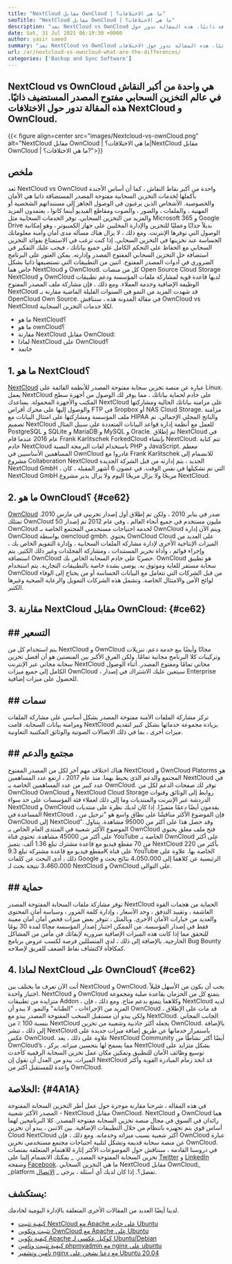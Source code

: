 ```yaml
---
title: "NextCloud مقابل OwnCloud | ما هي الاختلافات؟" 
seoTitle: "NextCloud مقابل OwnCloud | ما هي الاختلافات؟" 
description: "تعد NextCloud vs OwnCloud واحدة من أكبر النقاش في عالم التخزين السحابي مفتوح المصدر المستضافة ذاتيًا. هذه المقالة تدور حول NextCloud و OwnCloud." 
date: Sat, 31 Jul 2021 06:19:30 +0000
author: yasir saeed
summary: "تعد NextCloud vs OwnCloud واحدة من أكبر النقاش في عالم التخزين السحابي مفتوح المصدر المستضيف ذاتيًا. هذه المقالة تدور حول الاختلافات NextCloud و OwnCloud." 
url: /ar/nextcloud-vs-owncloud-what-are-the-differences/
categories: ['Backup and Sync Software']
---
```


## NextCloud vs OwnCloud هي واحدة من أكبر النقاش في عالم التخزين السحابي مفتوح المصدر المستضيف ذاتيًا. هذه المقالة تدور حول الاختلافات NextCloud و OwnCloud.

{{< figure align=center src="images/Nextcloud-vs-ownCloud.png" alt="NextCloud مقابل OwnCloud | ما هي الاختلافات؟|NextCloud مقابل OwnCloud | ما هي الاختلافات؟?">}}


## **ملخص**
تعد NextCloud vs OwnCloud واحدة من أكبر نقاط النقاش ، كما أن أساس الأجندة بأكملها لخدمات التخزين السحابية مفتوحة المصدر المستضافة ذاتيا هي الأمان والخصوصية. الأشخاص الذين يرغبون في الوصول الجاهز إلى مستنداتهم الشخصية أو المهنية ، والملفات ، والصور ، والصوت ومقاطع الفيديو أينما كانوا ، يعتمدون المزيد والمزيد من التخزين السحابي. توفر الخدمات السحابية مثل Microsoft 365 و Google Drive بديلاً جذابًا وعمليًا للتخزين والإدارة المحليين على جهاز الكمبيوتر ، وهو إمكانية الوصول التي توفرها الإنترنت. ومع ذلك ، لا يزال هناك مسألة مدى أمان وآمنة معلوماتك الحساسة عند تخزينها في التخزين السحابي.
إذا كنت ترغب في الاستمتاع بفوائد التخزين السحابي مع الحفاظ على التحكم الكامل على جميع بياناتك ، فيجب عليك التفكير في استضافة حل التخزين السحابي المفتوح المصدر وإدارته. يمكن العثور على البرنامج الضروري في أدوات المصدر المفتوح. اثنين من التطبيقات التي تستضيفها ذاتيا بشكل خاص هما NextCloud و OwnCloud. كل من منصات Open Source Cloud Storage NextCloud و OwnCloud لديها قاعدة قوية لمشاركة ملفات المؤسسة ودعم تطبيقات الوظيفة الإضافية وخدمة العملاء. ومع ذلك ، فإن مشاركة ملف المصدر المفتوح NextCloud قد شهدت المزيد من النمو في السنوات القليلة الماضية مقارنة بـ OpenCloud Own Source. في مقالة المدونة هذه ، سنناقش OwnCloud vs NextCloud لكلا خدمات التخزين السحابية.
  * ما هو NextCloud؟
  * ما هو ownCloud؟
  * مقارنة NextCloud مقابل OwnCloud:
  * لماذا NextCloud على OwnCloud؟
  * خاتمة

## 1. ما هو NextCloud؟
[NextCloud][1] عبارة عن منصة تخزين سحابة مفتوحة المصدر للأنظمة القائمة على Linux. يعمل NextCloud على خادم لحماية بياناتك ، مما يوفر لك الوصول من أجهزة سطح المكتب والأجهزة المحمولة. يساعدك NextCloud على مزامنة بياناتك الحالية ومشاركتها والوصول إليها على محرك أقراص FTP في Sropbox أو NAS Cloud Storage. مزامنة ملف المؤسسة ومشاركتها على امتثال البيانات مع HIPAA والناتج المحلي الإجمالي. تم تصميم NextCloud للعمل مع أنظمة إدارة قواعد البيانات المتعددة على سبيل المثال PostgreSQL و SQLite و MariaDB و MySQL و Oracle.
تم إطلاق NextCloud في عام 2016 عندما قام Frank Karlitschek ForkedCloud بإنشاء NextCloud. تتم كتابة خادم NextCloud باستخدام لغات البرمجة النصية PHP و JavaScript. معظم المساهمين الأساسيين في OwnCloud غادروا مع Frank Karlitschek للانضمام إلى مشروع Collaboration NextCloud الجديد ، يتم إدارته من قبل الشركة الجديدة NextCloud GmbH ، التي تم تشكيلها في نفس الوقت. في غضون 6 أشهر المقبلة ، كان NextCloud GmbH مربحًا ولا يزال مربحًا اليوم ولا يزال يدير مشروع NextCloud.

## 2. ما هو OwnCloud؟   {#ce62}
[OwnCloud][2] صدر في يناير 2010 ، ولكن تم إطلاق أول إصدار تجريبي في مارس 2010. تمتلك OwnCloud 50 مليون مستخدم في جميع أنحاء العالم ، وفي عام 2012 تم إصدار OwnCloud لخدمة احتياجات مستخدمي المجتمع الخاصة بـ OwnCloud ويتم الآن إدارة OwnCloud بواسطة owncloud gmbh. يحتوي OwnCloud Cloud على العديد من الميزات الإنتاجية الأخرى لإدارة مشاركة الملفات السحابية ، وإدارة التقويم الخاص بك ، وإجراء قوائم ، وأداة تحرير المستندات ، ومشاركة المجلدات وغير ذلك الكثير. يتم استضافة OwnCloud حصريًا على خادم السحابة الخاص بك.
OwnCloud هو تطبيق سحابة مستقر للغاية وموثوق به. يوصى بشدة خاصة بالتطبيقات التجارية. يتم استخدام OwnCloud من قبل الشركات التي تتعامل مع البيانات الحساسة أو من يحتاج إلى الوفاء لوائح الأمن والامتثال الخاصة. وتشمل هذه الشركات التمويل والرعاية الصحية وغيرها الكثير.

## 3. مقارنة NextCloud مقابل OwnCloud:   {#ce62}

## ##  **التسعير** 
يتم استخدام كل من NextCloud و OwnCloud مجانًا وأيضًا بيع خدمة دعم. تنزيلات وتركيبات كلا البرنامج مجانية تمامًا. ولكن الفرق الأكبر بين المنصتين هو أن أفضل تخزين سحابة مجاني عبر الإنترنت NextCloud مجاني تمامًا ومفتوح المصدر. أثناء الوصول الكامل إلى جميع ميزات OwnCloud ، سيتعين عليك الاشتراك في إصدار Enterprise للحصول على ميزات إضافية.

## ## **سمات**
تركز مشاركة الملفات الآمنة مفتوحة المصدر بشكل أساسي على مشاركة الملفات ومزامنة بيانات السحابة. قامت NextCloud بزيادة مجموعة خدماتها بشكل كبير لتقديم ميزات أخرى ، بما في ذلك الاتصالات الصوتية والوثائق المكتبية التعاونية.

## ##  **مجتمع**  والدعم
هناك اختلاف مهم آخر لكل من المصدر المفتوح NextCloud و OwnCloud Platorms هو المجتمع والدعم الذي يحيط بهما. منذ عام 2017 ، ارتفع عدد المساهمين NextCloud في عدد كبير من عدد المساهمين الخاصة بـ OwnCloud. توفر لك صفحات الدعم لكل من OwnCloud OwnCloud و NextCloud Cloud Storage روابط إلى الوثائق وقنوات الدردشة عبر الإنترنت والمنتديات وما إلى ذلك لعملاء فئة المؤسسات على حد سواء NextCloud و OwnCloud يقدمون أيضًا دعمًا متميزًا.
إذا كان لديك نظرة على منتديات المساعدة في NextCloud ، فإن الموضوع الأكثر مناقشًا على نطاق واسع هو "ترحيل من OwnCloud إلى NextCloud". وقد حصل هذا على أكثر من 95000 مشاهدة. يتناول الموضوع الأكثر شعبية في المنتدى العام الخاص بـ OwnCloud فتح ملف مغلق يحتوي على أكثر من 45000 مشاهدة. تحتوي قناة YouTube الخاصة بـ OwnCloud على أكثر من 70 مقطع فيديو مع قاعدة مشترك تبلغ 1.36 ألف. يتميز NextCloud بأكثر من 220 مقطع فيديو مع قاعدة مشتركة تبلغ 9.3K على قناة YouTube الخاصة بها. علاوة على ذلك ، أدى البحث عن كلمات Google الرئيسية عن كلاهما إلى 4،050،000 نتائج بحث و 3،460،000 نتيجة بحث لـ NextCloud و OwnCloud على التوالي.

## ## **حماية**
توفر مشاركة ملفات السحابة المفتوحة المصدر NextCloud الحماية من هجمات القوة الغاشمة ، وتقييد التدفق ، وحد الأسعار ، وإدارة كلمة المرور ، وسياسة أمان المحتوى والعديد من خيارات الأمان الأخرى. وبالمثل ، تتوفر بعض ميزات فحص أمان أمان معينة فقط في إصدار المؤسسة. من الممكن اختبار إصدار المؤسسة مجانًا لمدة 30 يومًا للتحقق مما إذا كانت هذه الميزات الإضافية ضرورية لإبقائك في مأمن من المشاكل الخارجية.
بالإضافة إلى ذلك ، لدى المتسللين فرصة لكسب عروض برنامج Bug Bounty كمكافأة لاكتشاف نقاط الضعف للفريق لإصلاحه.

## 4. لماذا NextCloud على OwnCloud؟   {#ce62}
أنت الآن تعرف ما يختلف بين NextCloud و OwnCloud. يجب أن يكون من الأسهل قليلاً اختيار واحدة. NextCloud و OwnCloud يتمتع كل من الحزمان بقاعدة صلبة ومجموعة متزايدة من تطبيقات Addon ، وكلاهما يتمتع بدعم متاح. ومع ذلك ، فإن NextCloud لديه المزيد من الإجراءات ، "الطنانة" والنمو. لا يبدو أن OwnCloud قد مات على الإطلاق ، ولكن يبدو أن مستقبل السحب المفتوحة المصدر يبدو مع NextCloud.
الجانب المجاني بنسبة 100 ٪ من NextCloud يجعله أكثر جاذبية وشعبية من تخزين OwnCloud. بالإضافة إلى ذلك ، تنشر NextCloud باستمرار خدماتها عن طريق إضافة ميزات جديدة على عكس OwnCloud. علاوة على ذلك ، يعد NextCloud Community أيضًا أكثر نشاطًا من OwnCloud’s ، مما يسمح لها بتحسين ميزاته. يركز NextCloud بشكل متزايد على توسيع وظائف الأمان للتطبيق وتمكين مكان عمل تخزين السحابة الرقمية كأحدث الميزات. يبدو من العدل أن نقول إن NextCloud قد اتخذ زمام المبادرة القوية وأكثر واعدة للمستقبل أكثر من OwnCloud.

## الخلاصة:   {#4A1A}
في هذه المقالة ، شرحنا مقارنة موجزة حول عمل أطر التخزين السحابة المفتوحة المصدر الأكثر شعبية - NextCloud مقابل OwnCloud. NextCloud و OwnCloud هما رائدان في السوق في مجال منصة تخزين السحابة مفتوحة المصدر. كلا البرنامجين لهما أساس قوي يتم تجهيزه بانتظام من خلال التطبيقات الإضافية. بين الاثنين ، يبدو أن تخزين Cloud NextCloud أكثر شعبية بسبب ميزاته وخدماته. ومع ذلك ، فإن OwnCloud عبارة عن منصة سحابة قديمة وتشكل لتلبية احتياجات مجتمع مستخدمي تخزين OwnCloud. في دروسنا القادمة ، سنناقش حول الموضوعات الأكثر إثارة للاهتمام المتعلقة بمنصات تخزين السحابة المفتوحة المصدر.
_ يمكنك الانضمام إلينا على [Twitter][3] و [LinkedIn][4] وصفحة [Facebook][5]. ما هي التخزين السحابي NextCloud مقابل OwnCloud_ _platform تفضل؟. إذا كان لديك أي أسئلة ، يرجى _ [الاتصال][6].

## يستكشف:
لدينا أيضًا العديد من المقالات الأخرى المتعلقة بالإدارة اليومية لخادمك.
  * [كيفية تثبيت NextCloud مع Apache على خادم Ubuntu][7]
  * [تثبيت وتكوين OwnCloud مع Apache على Ubuntu][8]
  * [كيفية تكوين Apache كوكيل عكسي لـ Ubuntu/Debian][9]
  * [كيفية تثبيت وتأمين phpmyadmin مع nginx على ubuntu][10]
  * [تأمين وتشفير nginx مع دعنا نشحن على Ubuntu 20.04][11]

  
[1]: https://products.containerize.com/backup-and-sync/nextcloud/
[2]: https://products.containerize.com/backup-and-sync/owncloud/
[3]: https://twitter.com/containerize_co
[4]: https://www.linkedin.com/company/containerize/
[5]: http://facebook.com/containerize
[6]: mailto:yasir.saeed@aspose.com
[7]: https://blog.containerize.com/backup-and-sync-software/how-to-install-nextcloud-with-apache-on-ubuntu-server/
[8]: https://blog.containerize.com/backup-and-sync-software/how-to-install-and-configure-owncloud-with-apache-on-ubuntu/
[9]: https://blog.containerize.com/web-server-solution-stack/how-to-configure-apache-as-a-reverse-proxy-for-ubuntudebian/
[10]: https://blog.containerize.com/web-server-solution-stack/how-to-install-and-secure-phpmyadmin-with-nginx-on-ubuntu/
[11]: https://blog.containerize.com/web-server-solution-stack/how-to-secure-nginx-with-letsencrypt-on-ubuntu-20-04/
